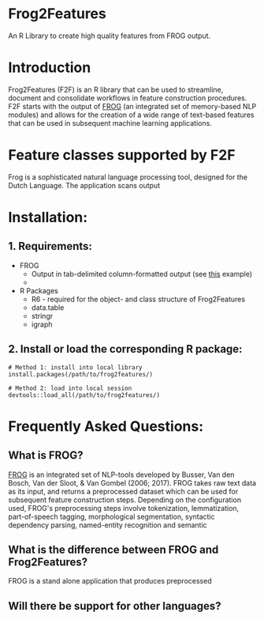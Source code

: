 # Frog2Features
An R Library to create high quality features from FROG output.

# Introduction
Frog2Features (F2F) is an R library that can be used to streamline, document and consolidate workflows in feature construction procedures. F2F starts with the output of [FROG](https://github.com/LanguageMachines/frog/) (an integrated set of memory-based NLP modules) and allows for the creation of a wide range of text-based features that can be used in subsequent machine learning applications. 

# Feature classes supported by F2F




Frog is a sophisticated natural language processing tool, designed for the Dutch Language. The application scans output

# Installation:
## 1. Requirements:
   * FROG
     * Output in tab-delimited column-formatted output (see [this](http://languagemachines.github.io/frog/) example)
     * 
   * R Packages 
     * R6 - required for the object- and class structure of Frog2Features
     * data.table
     * stringr
     * igraph

## 2. Install or load the corresponding R package:

```splus
# Method 1: install into local library
install.packages(/path/to/frog2features/)

# Method 2: load into local session 
devtools::load_all(/path/to/frog2features/)

```

# Frequently Asked Questions:

## What is FROG?
[FROG](https://languagemachines.github.io/frog) is an integrated set of NLP-tools developed by Busser, Van den Bosch, Van der Sloot, & Van Gombel (2006; 2017). FROG takes raw text data as its input, and returns a preprocessed dataset which can be used for subsequent feature construction steps. Depending on the configuration used, FROG's preprocessing steps involve tokenization, lemmatization, part-of-speech tagging, morphological segmentation, syntactic dependency parsing, named-entity recognition and semantic 

## What is the difference between FROG and Frog2Features?
FROG is a stand alone application that produces preprocessed 



## Will there be support for other languages? 





